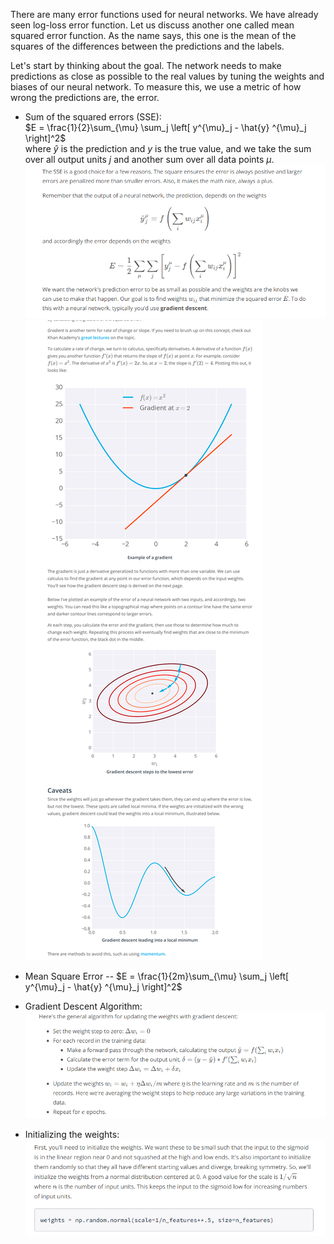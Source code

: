 There are many error functions used for neural networks. We have already seen log-loss error function. Let us discuss another one called mean squared error function. As the name says, this one is the mean of the squares of the differences between the predictions and the labels.

Let's start by thinking about the goal. The network needs to make predictions as close as possible to the real values by tuning the weights and biases of our neural network. To measure this, we use a metric of how wrong the predictions are, the error.  
 * Sum of the squared errors (SSE):<br/>
$E = \frac{1}{2}\sum_{\mu} \sum_j \left[ y^{\mu}_j - \hat{y} ^{\mu}_j \right]^2$
<br/>where $\hat y$ is the prediction and $y$ is the true value, and we take the sum over all output units $j$ and another sum over all data points $\mu$. ![alt text](Images/gr.png) ![alt text](Images/gr1.png)

 * Mean Square Error -- $E = \frac{1}{2m}\sum_{\mu} \sum_j \left[ y^{\mu}_j - \hat{y} ^{\mu}_j \right]^2$

 * Gradient Descent Algorithm:![alt text](Images/gra.png)
 
 * Initializing the weights: ![alt text](Images/num.png)
